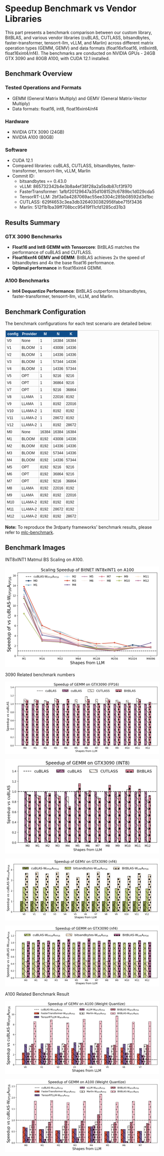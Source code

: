 # Speedup Benchmark vs Vendor Libraries

This part presents a benchmark comparison between our custom library, BitBLAS, and various vendor libraries (cuBLAS, CUTLASS, bitsandbytes, faster-transformer, tensorrt-llm, vLLM, and Marlin) across different matrix operation types (GEMM, GEMV) and data formats (float16xfloat16, int8xint8, float16xint4/nf4). The benchmarks are conducted on NVIDIA GPUs - 24GB GTX 3090 and 80GB A100, with CUDA 12.1 installed.

## Benchmark Overview

### Tested Operations and Formats

- GEMM (General Matrix Multiply) and GEMV (General Matrix-Vector Multiply)
- Data formats: float16, int8, float16xint4/nf4

### Hardware

- NVIDIA GTX 3090 (24GB)
- NVIDIA A100 (80GB)

### Software

- CUDA 12.1
- Compared libraries: cuBLAS, CUTLASS, bitsandbytes, faster-transformer, tensorrt-llm, vLLM, Marlin
- Commit ID:
  - bitsandbytes == 0.43.0
  - vLLM: 865732342b4e3b8a4ef38f28a2a5bdb87cf3f970
  - FasterTransformer: 1afbf20129647a35d108152fc6789bc1d029cda5
  - TensorRT-LLM: 2bf3a0a4287069ac55ee3304c285b08592d3d1bc
  - CUTLASS: 629f4653c3ea3db3264030382956fabe715f3436
  - Marlin: 512f1b1ba39ff708bcc95419f11cfd1285cd31b3

## Results Summary

### GTX 3090 Benchmarks

- **Float16 and Int8 GEMM with Tensorcore**: BitBLAS matches the performance of cuBLAS and CUTLASS.
- **Float16xnf4 GEMV and GEMM**: BitBLAS achieves 2x the speed of bitsandbytes and 4x the base float16 performance.
- **Optimal performance** in float16xint4 GEMM.

### A100 Benchmarks

- **Int4 Dequantize Performance**: BitBLAS outperforms bitsandbytes, faster-transformer, tensorrt-llm, vLLM, and Marlin.

## Benchmark Configuration

The benchmark configurations for each test scenario are detailed below:

<!-- center -->
<div align="center">

<style type="text/css">
	table.tableizer-table {
		font-size: 12px;
		border: 1px solid #CCC; 
		font-family: Arial, Helvetica, sans-serif;
	} 
	.tableizer-table td {
		padding: 4px;
		margin: 3px;
		border: 1px solid #CCC;
	}
	.tableizer-table th {
		background-color: #104E8B; 
		color: #FFF;
		font-weight: bold;
	}
</style>
<table class="tableizer-table">
<thead><tr class="tableizer-firstrow"><th>config</th><th>Provider</th><th>M</th><th>N</th><th>K</th></tr></thead><tbody>
 <tr><td>V0</td><td>None</td><td>1</td><td>16384</td><td>16384</td></tr>
 <tr><td>V1</td><td>BLOOM</td><td>1</td><td>43008</td><td>14336</td></tr>
 <tr><td>V2</td><td>BLOOM</td><td>1</td><td>14336</td><td>14336</td></tr>
 <tr><td>V3</td><td>BLOOM</td><td>1</td><td>57344</td><td>14336</td></tr>
 <tr><td>V4</td><td>BLOOM</td><td>1</td><td>14336</td><td>57344</td></tr>
 <tr><td>V5</td><td>OPT</td><td>1</td><td>9216</td><td>9216</td></tr>
 <tr><td>V6</td><td>OPT</td><td>1</td><td>36864</td><td>9216</td></tr>
 <tr><td>V7</td><td>OPT</td><td>1</td><td>9216</td><td>36864</td></tr>
 <tr><td>V8</td><td>LLAMA</td><td>1</td><td>22016</td><td>8192</td></tr>
 <tr><td>V9</td><td>LLAMA</td><td>1</td><td>8192</td><td>22016</td></tr>
 <tr><td>V10</td><td>LLAMA-2</td><td>1</td><td>8192</td><td>8192</td></tr>
 <tr><td>V11</td><td>LLAMA-2</td><td>1</td><td>28672</td><td>8192</td></tr>
 <tr><td>V12</td><td>LLAMA-2</td><td>1</td><td>8192</td><td>28672</td></tr>
 <tr><td>M0</td><td>None</td><td>16384</td><td>16384</td><td>16384</td></tr>
 <tr><td>M1</td><td>BLOOM</td><td>8192</td><td>43008</td><td>14336</td></tr>
 <tr><td>M2</td><td>BLOOM</td><td>8192</td><td>14336</td><td>14336</td></tr>
 <tr><td>M3</td><td>BLOOM</td><td>8192</td><td>57344</td><td>14336</td></tr>
 <tr><td>M4</td><td>BLOOM</td><td>8192</td><td>14336</td><td>57344</td></tr>
 <tr><td>M5</td><td>OPT</td><td>8192</td><td>9216</td><td>9216</td></tr>
 <tr><td>M6</td><td>OPT</td><td>8192</td><td>36864</td><td>9216</td></tr>
 <tr><td>M7</td><td>OPT</td><td>8192</td><td>9216</td><td>36864</td></tr>
 <tr><td>M8</td><td>LLAMA</td><td>8192</td><td>22016</td><td>8192</td></tr>
 <tr><td>M9</td><td>LLAMA</td><td>8192</td><td>8192</td><td>22016</td></tr>
 <tr><td>M10</td><td>LLAMA-2</td><td>8192</td><td>8192</td><td>8192</td></tr>
 <tr><td>M11</td><td>LLAMA-2</td><td>8192</td><td>28672</td><td>8192</td></tr>
 <tr><td>M12</td><td>LLAMA-2</td><td>8192</td><td>8192</td><td>28672</td></tr>
</tbody></table>
</div>

**Note:** To reproduce the 3rdparty frameworks' benchmark results, please refer to [mlc-benchmark](https://github.com/LeiWang1999/mlc-benchmark).

## Benchmark Images

INT8xINT1 Matmul BS Scaling on A100.

![int8xint1_scaling](../images/figures/op_benchmark_a100_int1_scaling.png)

3090 Related benchmark numbers

![3090-gemm-fp16](../images/figures/op_benchmark_3090_fp16_gemm.png)

![3090-gemm-s8](../images/figures/op_benchmark_3090_s8_gemm.png)

![3090-nf4-gemv](../images/figures/op_benchmark_3090_nf4_gemv.png)

![3090-nf4-gemm](../images/figures/op_benchmark_3090_nf4_gemm.png)

A100 Related Benchmark Result

![a100-wq-gemv](../images/figures/op_benchmark_a100_wq_gemv_e8.png)

![a100-wq-gemm](../images/figures/op_benchmark_a100_wq_gemm_e8.png)
